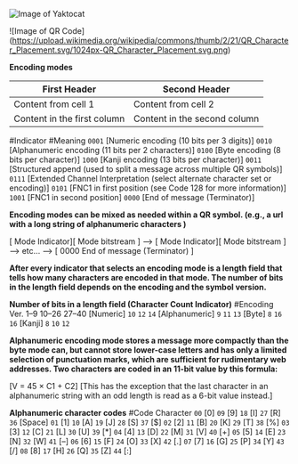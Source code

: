 ![Image of Yaktocat](https://octodex.github.com/images/yaktocat.png)

![Image of QR Code]
(https://upload.wikimedia.org/wikipedia/commons/thumb/2/21/QR_Character_Placement.svg/1024px-QR_Character_Placement.svg.png)

**Encoding modes**

First Header | Second Header
------------ | -------------
Content from cell 1 | Content from cell 2
Content in the first column | Content in the second column

#Indicator	#Meaning
`0001`	[Numeric encoding (10 bits per 3 digits)]
`0010`	[Alphanumeric encoding (11 bits per 2 characters)]
`0100`	[Byte encoding (8 bits per character)]
`1000`	[Kanji encoding (13 bits per character)]
`0011`	[Structured append (used to split a message across multiple QR symbols)]
`0111`	[Extended Channel Interpretation (select alternate character set or encoding)]
`0101`	[FNC1 in first position (see Code 128 for more information)]
`1001`	[FNC1 in second position]
`0000`	[End of message (Terminator)]

**Encoding modes can be mixed as needed within a QR symbol. (e.g., a url with a long string of alphanumeric characters )**

[ Mode Indicator][ Mode bitstream ] --> [ Mode Indicator][ Mode bitstream ] --> etc... --> [ 0000 End of message (Terminator) ]

**After every indicator that selects an encoding mode is a length field that tells how many characters are encoded in that mode. The number of bits in the length field depends on the encoding and the symbol version.**

**Number of bits in a length field (Character Count Indicator)**
#Encoding	Ver. 1–9   10–26    27–40
[Numeric]	`10`	  `12`	    `14`
[Alphanumeric]	`9`	  `11`	    `13`
[Byte]	        `8`	  `16`	    `16`
[Kanji]	        `8`	  `10`	    `12`

**Alphanumeric encoding mode stores a message more compactly than the byte mode can, but cannot store lower-case letters and has only a limited selection of punctuation marks, which are sufficient for rudimentary web addresses. Two characters are coded in an 11-bit value by this formula:**

[V = 45 × C1 + C2]
[This has the exception that the last character in an alphanumeric string with an odd length is read as a 6-bit value instead.]

**Alphanumeric character codes**
#Code	Character
`00`	[0]	`09`	[9]	`18`	[I]	`27`	[R]	`36`	[Space]
`01`	[1]	`10`	[A]	`19`	[J]	`28`	[S]	`37`	[$]
`02`	[2]	`11`	[B]	`20`	[K]	`29`	[T]	`38`	[%]
`03`	[3]	`12`	[C]	`21`	[L]	`30`	[U]	`39`	[*]
`04`	[4]	`13`	[D]	`22`	[M]	`31`	[V]	`40`	[+]
`05`	[5]	`14`	[E]	`23`	[N]	`32`	[W]	`41`	[–]
`06`	[6]	`15`	[F]	`24`	[O]	`33`	[X]	`42`	[.]
`07`	[7]	`16`	[G]	`25`	[P]	`34`	[Y]	`43`	[/]
`08`	[8]	`17`	[H]	`26`	[Q]	`35`	[Z]	`44`	[:]


